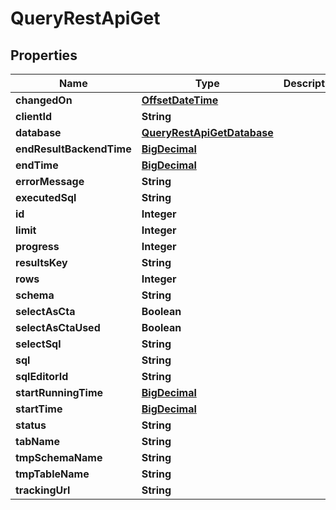 # QueryRestApiGet

## Properties
Name | Type | Description | Notes
------------ | ------------- | ------------- | -------------
**changedOn** | [**OffsetDateTime**](OffsetDateTime.md) |  |  [optional]
**clientId** | **String** |  | 
**database** | [**QueryRestApiGetDatabase**](QueryRestApiGetDatabase.md) |  | 
**endResultBackendTime** | [**BigDecimal**](BigDecimal.md) |  |  [optional]
**endTime** | [**BigDecimal**](BigDecimal.md) |  |  [optional]
**errorMessage** | **String** |  |  [optional]
**executedSql** | **String** |  |  [optional]
**id** | **Integer** |  |  [optional]
**limit** | **Integer** |  |  [optional]
**progress** | **Integer** |  |  [optional]
**resultsKey** | **String** |  |  [optional]
**rows** | **Integer** |  |  [optional]
**schema** | **String** |  |  [optional]
**selectAsCta** | **Boolean** |  |  [optional]
**selectAsCtaUsed** | **Boolean** |  |  [optional]
**selectSql** | **String** |  |  [optional]
**sql** | **String** |  |  [optional]
**sqlEditorId** | **String** |  |  [optional]
**startRunningTime** | [**BigDecimal**](BigDecimal.md) |  |  [optional]
**startTime** | [**BigDecimal**](BigDecimal.md) |  |  [optional]
**status** | **String** |  |  [optional]
**tabName** | **String** |  |  [optional]
**tmpSchemaName** | **String** |  |  [optional]
**tmpTableName** | **String** |  |  [optional]
**trackingUrl** | **String** |  |  [optional]
